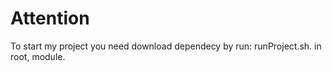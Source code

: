 # Attention


To start my project you need download dependecy by run: runProject.sh. in root, module.


